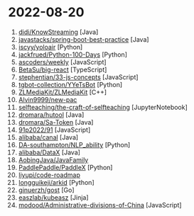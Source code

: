 # 2022-08-20

1. [didi/KnowStreaming](https://github.com/didi/KnowStreaming "一站式Apache Kafka管控平台") [Java]
2. [javastacks/spring-boot-best-practice](https://github.com/javastacks/spring-boot-best-practice "Spring Boot 最佳实践，包括自动配置、核心原理、源码分析、国际化支持、调试、日志集成、热部署等。") [Java]
3. [iscyy/yoloair](https://github.com/iscyy/yoloair "🔥🔥🔥YOLOAir：Including YOLOv5, YOLOv7, Transformer, YOLOX, YOLOR and other networks... Support to improve backbone, head, loss, IoU, NMS...The original version was created based on YOLOv5") [Python]
4. [jackfrued/Python-100-Days](https://github.com/jackfrued/Python-100-Days "Python - 100天从新手到大师") [Python]
5. [ascoders/weekly](https://github.com/ascoders/weekly "前端精读周刊。帮你理解最前沿、实用的技术。") [JavaScript]
6. [BetaSu/big-react](https://github.com/BetaSu/big-react "跟着我，从0实现React18") [TypeScript]
7. [stephentian/33-js-concepts](https://github.com/stephentian/33-js-concepts "📜 每个 JavaScript 工程师都应懂的33个概念 @leonardomso") [JavaScript]
8. [tgbot-collection/YYeTsBot](https://github.com/tgbot-collection/YYeTsBot "🎬 人人影视bot，完全对接人人影视全部无删减资源") [Python]
9. [ZLMediaKit/ZLMediaKit](https://github.com/ZLMediaKit/ZLMediaKit "WebRTC/RTSP/RTMP/HTTP/HLS/HTTP-FLV/WebSocket-FLV/HTTP-TS/HTTP-fMP4/WebSocket-TS/WebSocket-fMP4/GB28181/SRT server and client framework based on C++11") [C++]
10. [Alvin9999/new-pac](https://github.com/Alvin9999/new-pac "翻墙-科学上网、免费翻墙、免费科学上网、VPN、一键翻墙浏览器，vps一键搭建翻墙服务器脚本/教程，免费shadowsocks/ss/ssr/v2ray/goflyway账号/节点，免费自由上网、fanqiang、翻墙梯子，电脑、手机、iOS、安卓、windows、Mac、Linux、路由器翻墙、科学上网") 
11. [selfteaching/the-craft-of-selfteaching](https://github.com/selfteaching/the-craft-of-selfteaching "One has no future if one couldn't teach themself.") [JupyterNotebook]
12. [dromara/hutool](https://github.com/dromara/hutool "🍬A set of tools that keep Java sweet.") [Java]
13. [dromara/Sa-Token](https://github.com/dromara/Sa-Token "这可能是史上功能最全的Java权限认证框架！目前已集成——登录认证、权限认证、分布式Session会话、微服务网关鉴权、单点登录、OAuth2.0、踢人下线、Redis集成、前后台分离、记住我模式、模拟他人账号、临时身份切换、账号封禁、多账号认证体系、注解式鉴权、路由拦截式鉴权、花式token生成、自动续签、同端互斥登录、会话治理、密码加密、jwt集成、Spring集成、WebFlux集成...") [Java]
14. [91p2022/91](https://github.com/91p2022/91 "91porn 解锁91pornVIP Authorize anyone to distribute for non-profit 授权任何人非盈利分发") [JavaScript]
15. [alibaba/canal](https://github.com/alibaba/canal "阿里巴巴 MySQL binlog 增量订阅&消费组件") [Java]
16. [DA-southampton/NLP_ability](https://github.com/DA-southampton/NLP_ability "总结梳理自然语言处理工程师(NLP)需要积累的各方面知识，包括面试题，各种基础知识，工程能力等等，提升核心竞争力") [Python]
17. [alibaba/DataX](https://github.com/alibaba/DataX "DataX是阿里云DataWorks数据集成的开源版本。") [Java]
18. [AobingJava/JavaFamily](https://github.com/AobingJava/JavaFamily "【Java面试+Java学习指南】 一份涵盖大部分Java程序员所需要掌握的核心知识。") 
19. [PaddlePaddle/PaddleX](https://github.com/PaddlePaddle/PaddleX "PaddlePaddle End-to-End Development Toolkit（『飞桨』深度学习全流程开发工具）") [Python]
20. [liyupi/code-roadmap](https://github.com/liyupi/code-roadmap "原创编程学习路线，包括全面的知识点、免费资源、面试题、学习建议、项目，适用于所有学习编程、求职的同学。已完成 Java、前端") 
21. [longguikeji/arkid](https://github.com/longguikeji/arkid "一账通是一款开源的统一身份认证授权管理解决方案，支持多种标准协议(LDAP, OAuth2, SAML, OpenID)，细粒度权限控制，完整的WEB管理功能，钉钉、企业微信集成等，QQ group: 167885406") [Python]
22. [ginuerzh/gost](https://github.com/ginuerzh/gost "GO Simple Tunnel - a simple tunnel written in golang") [Go]
23. [easzlab/kubeasz](https://github.com/easzlab/kubeasz "使用Ansible脚本安装K8S集群，介绍组件交互原理，方便直接，不受国内网络环境影响") [Jinja]
24. [modood/Administrative-divisions-of-China](https://github.com/modood/Administrative-divisions-of-China "中华人民共和国行政区划：省级（省份）、 地级（城市）、 县级（区县）、 乡级（乡镇街道）、 村级（村委会居委会） ，中国省市区镇村二级三级四级五级联动地址数据。") [JavaScript]
